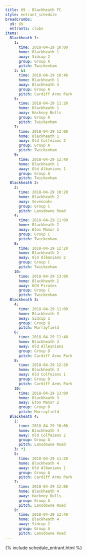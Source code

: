 ```yaml
---
title: U9 - Blackheath FC
style: entrant_schedule
breadcrumbs:
  u9: U9
  entrants: clubs
items:
  Blackheath 1:
    1:
      time: 2018-04-29 10:00
      home: Blackheath 1
      away: Sidcup 2
      group: Group A
      pitch: Twickenham
    3: &1
      time: 2018-04-29 10:40
      home: Blackheath 1
      away: Blackheath 4
      group: Group A
      pitch: Cardiff Arms Park
    5:
      time: 2018-04-29 11:20
      home: Blackheath 1
      away: Hackney Bulls
      group: Group A
      pitch: Twickenham
    7:
      time: 2018-04-29 12:00
      home: Blackheath 1
      away: Old Colfeians 2
      group: Group A
      pitch: Twickenham
    9:
      time: 2018-04-29 12:40
      home: Blackheath 1
      away: Old Albanians 1
      group: Group A
      pitch: Twickenham
  Blackheath 2:
    2:
      time: 2018-04-29 10:20
      home: Blackheath 2
      away: Sevenoaks
      group: Group C
      pitch: Lansdowne Road
    4:
      time: 2018-04-29 11:00
      home: Blackheath 2
      away: Eton Manor 1
      group: Group C
      pitch: Twickenham
    8:
      time: 2018-04-29 12:20
      home: Blackheath 2
      away: Old Albanians 2
      group: Group C
      pitch: Twickenham
    10:
      time: 2018-04-29 13:00
      home: Blackheath 2
      away: KCH Pirates
      group: Group C
      pitch: Twickenham
  Blackheath 3:
    4:
      time: 2018-04-29 11:00
      home: Blackheath 3
      away: Sidcup 1
      group: Group D
      pitch: Murrayfield
    6:
      time: 2018-04-29 11:40
      home: Blackheath 3
      away: Old Alleynians
      group: Group D
      pitch: Cardiff Arms Park
    8:
      time: 2018-04-29 12:20
      home: Blackheath 3
      away: Old Colfeians 1
      group: Group D
      pitch: Cardiff Arms Park
    10:
      time: 2018-04-29 13:00
      home: Blackheath 3
      away: Eton Manor 2
      group: Group D
      pitch: Murrayfield
  Blackheath 4:
    1:
      time: 2018-04-29 10:00
      home: Blackheath 4
      away: Old Colfeians 2
      group: Group A
      pitch: Lansdowne Road
    3: *1
    5:
      time: 2018-04-29 11:20
      home: Blackheath 4
      away: Old Albanians 1
      group: Group A
      pitch: Cardiff Arms Park
    7:
      time: 2018-04-29 12:00
      home: Blackheath 4
      away: Hackney Bulls
      group: Group A
      pitch: Lansdowne Road
    9:
      time: 2018-04-29 12:40
      home: Blackheath 4
      away: Sidcup 2
      group: Group A
      pitch: Lansdowne Road
---
```


{% include schedule_entrant.html %}
